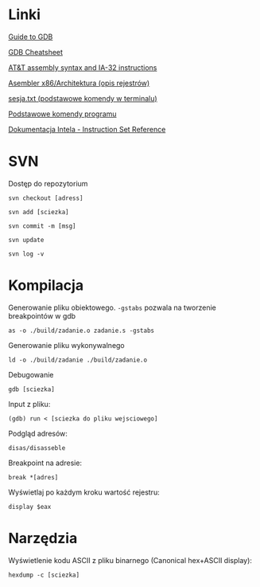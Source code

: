 # Linki
[Guide to GDB](http://apoorvaj.io/hitchhikers-guide-to-the-gdb.html#gdbinit)

[GDB Cheatsheet](https://darkdust.net/files/GDB%20Cheat%20Sheet.pdf)

[AT&T assembly syntax and IA-32 instructions](https://gist.github.com/mishurov/6bcf04df329973c15044)

[Asembler x86/Architektura (opis rejestrów)](https://pl.wikibooks.org/wiki/Asembler_x86/Architektura)

[sesja.txt (podstawowe komendy w terminalu)](http://zak.ict.pwr.wroc.pl/materials/architektura/laboratorium%20AK2/sesja.txt)

[Podstawowe komendy programu](https://zeszyt.olo.ovh/2016/02/28/architektura-komputerow-2-laboratorium-nr-1-podstawy-pisania-programow-w-jezyku-asembler/)

[Dokumentacja Intela - Instruction Set Reference](http://www.zak.ict.pwr.wroc.pl/materials/architektura/laboratorium%20AK2/Dokumentacja/Intel%20Penium%20IV/IA-32%20Intel%20Architecture%20Software%20Developers%20Manual%20vol.%202%20-%20Instruction%20Set%20Reference.pdf)

# SVN

Dostęp do repozytorium

```
svn checkout [adress]
```

```
svn add [sciezka]
```

```
svn commit -m [msg]
```

```
svn update
```

```
svn log -v
```

# Kompilacja

Generowanie pliku obiektowego. `-gstabs` pozwala na tworzenie breakpointów w gdb

```
as -o ./build/zadanie.o zadanie.s -gstabs
```

Generowanie pliku wykonywalnego

```
ld -o ./build/zadanie ./build/zadanie.o
```

Debugowanie

```
gdb [sciezka]
```

Input z pliku:

```
(gdb) run < [sciezka do pliku wejsciowego]
```

Podgląd adresów:

```
disas/disasseble
```

Breakpoint na adresie:

```
break *[adres]
```

Wyświetlaj po każdym kroku wartość rejestru:

```
display $eax
```

# Narzędzia

Wyświetlenie kodu ASCII z pliku binarnego (Canonical hex+ASCII display):

```
hexdump -c [sciezka]
```
